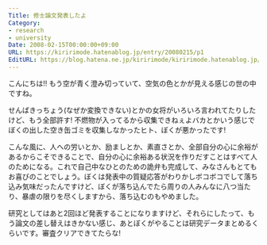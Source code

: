 ```yaml
---
Title: 修士論文発表したよ
Category:
- research
- university
Date: 2008-02-15T00:00:00+09:00
URL: https://kiririmode.hatenablog.jp/entry/20080215/p1
EditURL: https://blog.hatena.ne.jp/kiririmode/kiririmode.hatenablog.jp/atom/entry/8454420450078215489
---
```



こんにちは!!
もう空が青く澄み切っていて、空気の色とかが見える感じの世の中ですね。


せんばきっちょう(なぜか変換できない)とかの女将がいろいろ言われてたりしたけど、もう全部許す!
不燃物が入ってるから収集できねぇよバカとかいう感じでぼくの出した空き缶ゴミを収集しなかったヒト、ぼくが悪かったです!


こんな風に、人への労いとか、励ましとか、素直さとか、全部自分の心に余裕があるからこそできることで、自分の心に余裕ある状況を作りだすことはすべて人のためになる。これで自己中なひとのための詭弁も完成して、みなさんもとてもお喜びのことでしょう。ぼくは発表中の質疑応答がわりかしボコボコでして落ち込み気味だったんですけど、ぼくが落ち込んでたら周りの人みんなに八つ当たり、暴虐の限りを尽くしますから、落ち込むのもやめました。


研究としてはあと2回ほど発表することになりますけど、それらにしたって、もう論文の差し替えはきかない感じ、あとぼくがやることは研究データまとめるくらいです。審査クリアできてたらな!
